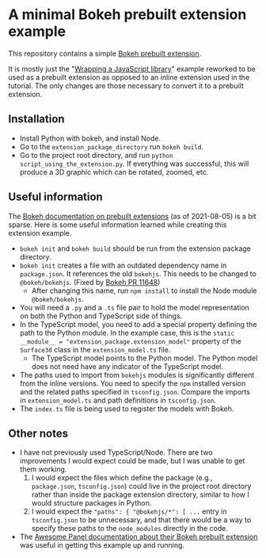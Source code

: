 # A minimal Bokeh prebuilt extension example
This repository contains a simple [Bokeh prebuilt extension](https://docs.bokeh.org/en/latest/docs/user_guide/extensions.html#pre-built-extensions).

It is mostly just the "[Wrapping a JavaScript library](https://docs.bokeh.org/en/latest/docs/user_guide/extensions_gallery/wrapping.html#userguide-extensions-examples-wrapping)" example reworked to be used as a prebuilt extension as opposed to an inline extension used in the tutorial. The only changes are those necessary to convert it to a prebuilt extension.

## Installation

* Install Python with bokeh, and install Node.
* Go to the `extension_package_directory` run `bokeh build`.
* Go to the project root directory, and run `python script_using_the_extension.py`. If everything was successful, this will produce a 3D graphic which can be rotated, zoomed, etc.

## Useful information
The [Bokeh documentation on prebuilt extensions](https://docs.bokeh.org/en/latest/docs/user_guide/extensions.html#pre-built-extensions) (as of 2021-08-05) is a bit sparse. Here is some useful information learned while creating this extension example.

* `bokeh init` and `bokeh build` should be run from the extension package directory.
* `bokeh init` creates a file with an outdated dependency name in `package.json`. It references the old `bokehjs`. This needs to be changed to `@bokeh/bokehjs`. (Fixed by [Bokeh PR 11648](https://github.com/bokeh/bokeh/pull/11648))
  * After changing this name, run `npm install` to install the Node module `@bokeh/bokehjs`.
* You will need a `.py` and a `.ts` file pair to hold the model representation on both the Python and TypeScript side of things.
* In the TypeScript model, you need to add a special property defining the path to the Python module. In the example case, this is the `static __module__ = "extension_package.extension_model"` property of the `Surface3d` class in the `extension_model.ts` file.
  * The TypeScript model points to the Python model. The Python model does not need have any indicator of the TypeScript model.
* The paths used to import from `bokehjs` modules is significantly different from the inline versions. You need to specify the `npm` installed version and the related paths specified in `tsconfig.json`. Compare the imports in `extension_model.ts` and path definitions in `tsconfig.json`.
* The `index.ts` file is being used to register the models with Bokeh.

## Other notes
* I have not previously used TypeScript/Node. There are two improvements I would expect could be made, but I was unable to get them working.
  1. I would expect the files which define the package (e.g., `package.json`, `tsconfig.json`) could live in the project root directory rather than inside the package extension directory, similar to how I would structure packages in Python.
  2. I would expect the `"paths": { "@bokehjs/*": [ ...` entry in `tsconfig.json` to be unnecessary, and that there would be a way to specify these paths to the `node_modules` directly in the code.
* The [Awesome Panel documentation about their Bokeh prebuilt extension](https://awesome-panel.readthedocs.io/en/latest/prebuilt_bokeh_model_extensions.html) was useful in getting this example up and running.

